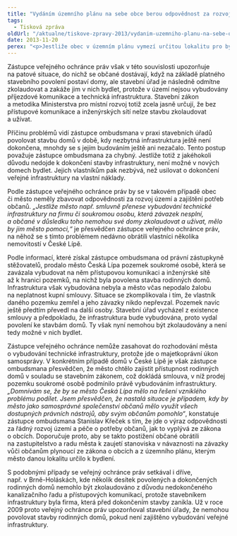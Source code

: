 ```yaml
---
title: "Vydáním územního plánu na sebe obce berou odpovědnost za rozvoj svého území"
tags:
  - Tisková zpráva
oldUrl: "/aktualne/tiskove-zpravy-2013/vydanim-uzemniho-planu-na-sebe-obce-berou-odpovednost-za-rozvoj-sveho-uzemi"
date: 2013-11-20
perex: "<p>Jestliže obec v územním plánu vymezí určitou lokalitu pro bydlení, měla by usilovat o to, aby byla v daném území vybudována veřejná infrastruktura, bez které nelze postavené domy povolit k užívání. </p>"
---
```


<!-- imported from the old website -->

<p>Zástupce veřejného ochránce práv však v této souvislosti upozorňuje na patové situace, do nichž se občané dostávají, když na základě platného stavebního povolení postaví domy, ale stavební úřad je následně odmítne zkolaudovat a zakáže jim v nich bydlet, protože v území nejsou vybudovány příjezdové komunikace a technická infrastruktura. Stavební zákon a metodika Ministerstva pro místní rozvoj totiž zcela jasně určují, že bez přístupové komunikace a inženýrských sítí nelze stavbu zkolaudovat a užívat. </p><p>Příčinu problémů vidí zástupce ombudsmana v praxi stavebních úřadů povolovat stavbu domů v době, kdy nezbytná infrastruktura ještě není dokončena, mnohdy se s jejím budováním ještě ani nezačalo. Tento postup považuje zástupce ombudsmana za chybný. Jestliže totiž z jakéhokoli důvodu nedojde k dokončení stavby infrastruktury, není možné v nových domech bydlet. Jejich vlastníkům pak nezbývá, než usilovat o dokončení veřejné infrastruktury na vlastní náklady. </p><p>Podle zástupce veřejného ochránce práv by se v takovém případě obec či město neměly zbavovat odpovědnosti za rozvoj území a zajištění potřeb občanů. <em>„Jestliže město např. smluvně přenese vybudování technické infrastruktury na firmu či soukromou osobu, která závazek nesplní, a občané v důsledku toho nemohou své domy zkolaudovat a užívat, mělo by jim město pomoci,“</em> je přesvědčen zástupce veřejného ochránce práv, na něhož se s tímto problémem nedávno obrátili vlastníci několika nemovitostí v České Lípě.<span style="font-size: 12.8px;">                </span></p><p>Podle informací, které získal zástupce ombudsmana od právní zástupkyně stěžovatelů, prodalo město Česká Lípa pozemek soukromé osobě, která se zavázala vybudovat na něm přístupovou komunikaci a inženýrské sítě až k hranici pozemků, na nichž byla povolena stavba rodinných domů. Infrastruktura však vybudována nebyla a město včas nepodalo žalobu na neplatnost kupní smlouvy. Situace se zkomplikovala i tím, že vlastník daného pozemku zemřel a jeho závazky nikdo nepřevzal. Pozemek navíc ještě předtím převedl na další osoby. Stavební úřad vycházel z existence smlouvy a předpokladu, že infrastruktura bude vybudována, proto vydal povolení ke stavbám domů. Ty však nyní nemohou být zkolaudovány a není tedy možné v nich bydlet.</p><p>Zástupce veřejného ochránce nemůže zasahovat do rozhodování města o vybudování technické infrastruktury, protože jde o majetkoprávní úkon samosprávy. V konkrétním případě domů v České Lípě je však zástupce ombudsmana přesvědčen, že město chtělo zajistit přístupnost rodinných domů v souladu se stavebním zákonem, což dokládá smlouva, v níž prodej pozemku soukromé osobě podmínilo právě vybudováním infrastruktury. <em>„Domnívám se, že by se město Česká Lípa mělo na řešení vzniklého problému podílet. Jsem přesvědčen, že nastalá situace je případem, kdy by město jako samosprávné společenství občanů mělo využít všech dostupných právních nástrojů, aby svým občanům pomohlo“</em>, konstatuje zástupce ombudsmana Stanislav Křeček s tím, že jde o výraz odpovědnosti za řádný rozvoj území a péče o potřeby občanů, jak to vyplývá ze zákona o obcích. Doporučuje proto, aby se takto postižení občané obrátili na zastupitelstvo a radu města k zaujetí stanoviska v návaznosti na závazky vůči občanům plynoucí ze zákona o obcích a z územního plánu, kterým město danou lokalitu určilo k bydlení.</p><p>S podobnými případy se veřejný ochránce práv setkával i dříve, např. v Brně-Holáskách, kde několik desítek povolených a dokončených rodinných domů nemohlo být zkolaudováno z důvodu nedokončeného kanalizačního řadu a přístupových komunikací, protože stavebníkem infrastruktury byla firma, která před dokončením stavby zanikla. Už v roce 2009 proto veřejný ochránce práv upozorňoval stavební úřady, že nemohou povolovat stavby rodinných domů, pokud není zajištěno vybudování veřejné infrastruktury.</p>

